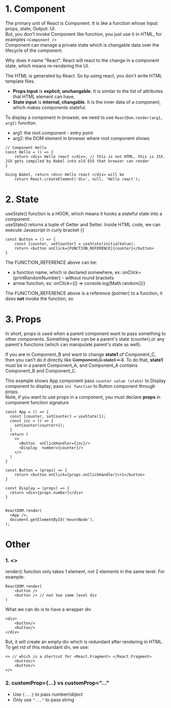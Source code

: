 # 1. Component  
The primary unit of React is Component. It is like a function whose Input: props, state, Output: UI.  
But, you don't invoke Component like function, you just use it in HTML, for examples `<Component />`  
Component can manage a private state which is changable data over the lifecycle of the component.

Why does it name "React". React will react to the change in a component state, which means re-rendering the UI.

The HTML is generated by React. So by using react, you don't write HTML template files. 

* **Props input** is **explicit, unchangable**. It is similar to the list of attributes that HTML element can have.  
* **State input** is **internal, changable**. It is the inner data of a component, which makes components stateful.

To display a component in browser, we need to use `ReactDom.render(arg1, arg2)` function.
* arg1: the root component - entry point
* arg2: the DOM element in browser where root component shows

```
// Component Hello
const Hello = () => {
    return <div> Hello react </div>; // this is not HTML, this is JSX. JSX gets compiled by Babel into old ES5 that browser can render 
}

Using Babel, return <div> Hello react </div> will be 
    return React.createElement('div', null, 'Hello react');
```

# 2. State
useState() function is a HOOK, which means it hooks a stateful state into a component.   
useState() returns a tuple of Getter and Setter.
Inside HTML code, we can execute Javascript in curly bracket {}
```
const Button = () => {
    const [counter, setCounter] = useState(initialValue);
    return <button onClick={FUNCTION_REFERENCE}{counter}</button>
}
```
The FUNCTION_REFERENCE above can be:
* a function name, which is declared somewhere, ex: onClick={printRandomNumber} - without round brackets
* arrow function,  ex: onClick={() => console.log(Math.random())}

The FUNCTION_REFERENCE above is a reference (pointer) to a function, it does **not** invoke the function, so

# 3. Props
In short, props is used when a parent component want to pass something to other components. Something here can be a parent's state (counter),or any parent's functions (which can manipulate parent's state as well). 


If you are in Component_B and want to change **state1** of Component_C, then you can't do it directly like ~~Component_C.state1 = 3~~.
To do that, **state1** must be in a parent Component_A, and Component_A contains Component_B and Component_C.  

This example shows App component pass `counter value (state)` to Display component to display; pass `inc function` to Button component through props.  
Note, if you want to use props in a component, you must declare **props** in component function signature
```
const App = () => {
  const [counter, setCounter] = useState(1);
  const inc = () => {
    setCounter(counter+1);
  }
  return (
    <>
      <Button  onClickHandler={inc}/>
      <Display  number={counter}/>
    </>
  )
}

const Button = (props) => {
	return <button onClick={props.onClickHandler}>+1</button>
}

const Display = (props) => {
  return <div>{props.number}</div>
}


ReactDOM.render(
  <App />,
  document.getElementById('mountNode'),
);
```

# Other
### 1. <>
render() function only takes 1 element, not 2 elements in the same level. For example:
```
ReactDOM.render(
    <button />
    <button /> // not two same level div
)
```
What we can do is to have a wrapper div
```
<div>
    <button/>
    <button/>
</div>
```
But, it will create an empty div which is redundant after rendering in HTML. To get rid of this redundant div, we use:
```
<> // which is a shortcut for <React.Fragment> </React.Fragment>
    <button/>
    <button/>
</>
```
### 2. customProp={...} vs customProp="..."
* Use `{...}` to pass number/object 
* Only use `"..."` to pass string